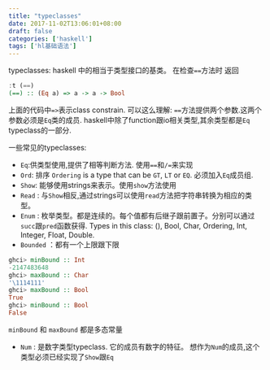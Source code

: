 ```yaml
---
title: "typeclasses"
date: 2017-11-02T13:06:01+08:00
draft: false
categories: ['haskell']
tags: ['hl基础语法']
---
```


typeclasses: haskell 中的相当于类型接口的基类。
在检查`==`方法时
返回

<!--more-->
```haskell
:t (==)
(==) :: (Eq a) => a -> a -> Bool
```
上面的代码中`=>`表示class constrain. 
可以这么理解: `==`方法提供两个参数.这两个参数必须是`Eq`类的成员. haskell中除了function跟io相关类型,其余类型都是`Eq` typeclass的一部分.

一些常见的typeclasses:

- `Eq`:供类型使用,提供了相等判断方法. 使用`==`和`/=`来实现
- `Ord`: 排序 `Ordering` is a type that can be `GT`, `LT` or `EQ`. 必须加入`Eq`成员组.
- `Show`: 能够使用strings来表示。使用`show`方法使用
- `Read` : 与`Show`相反,通过strings可以使用`read`方法把字符串转换为相应的类型。
- `Enum` : 枚举类型。都是连续的。每个值都有后继子跟前置子。分别可以通过`succ`跟`pred`函数获得. Types in this
class: (), Bool, Char, Ordering, Int, Integer, Float, Double.
- `Bounded` ：都有一个上限跟下限  
```haskell
ghci> minBound :: Int  
-2147483648  
ghci> maxBound :: Char  
'\1114111'  
ghci> maxBound :: Bool  
True  
ghci> minBound :: Bool  
False 
```
`minBound` 和 `maxBound` 都是多态常量

- `Num` : 是数字类型typeclass. 它的成员有数字的特征。
想作为`Num`的成员,这个类型必须已经实现了`Show`跟`Eq`



